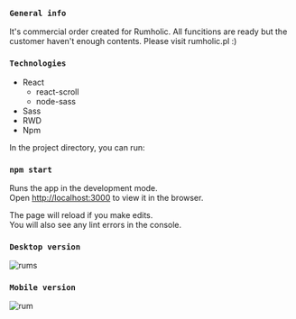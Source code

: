 ### `General info`

It's commercial order created for Rumholic. All funcitions are ready but the customer haven't enough contents. Please visit rumholic.pl :)

### `Technologies`

* React
   * react-scroll
   * node-sass
* Sass
* RWD
* Npm

In the project directory, you can run:

### `npm start`

Runs the app in the development mode.<br />
Open [http://localhost:3000](http://localhost:3000) to view it in the browser.

The page will reload if you make edits.<br />
You will also see any lint errors in the console.

### `Desktop version`

![rums](https://user-images.githubusercontent.com/66370279/92136793-bf04c300-ee0c-11ea-8da6-ef0504f8f7cb.png)

### `Mobile version`

![rum](https://user-images.githubusercontent.com/66370279/92137784-e0b27a00-ee0d-11ea-9bf7-c8cce3dfd8e8.gif)
